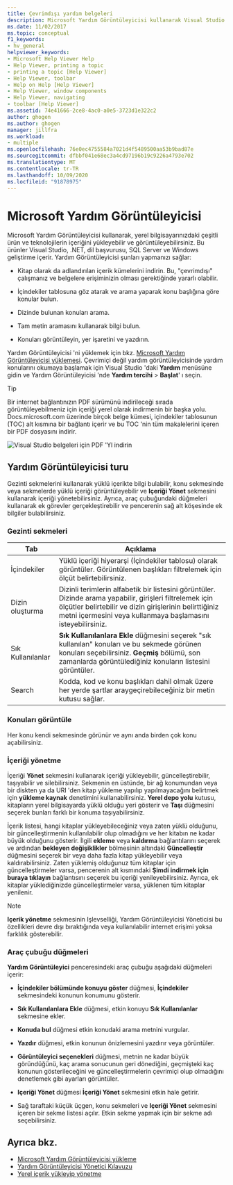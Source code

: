 ```yaml
---
title: Çevrimdışı yardım belgeleri
description: Microsoft Yardım Görüntüleyicisi kullanarak Visual Studio ve .NET gibi çeşitli ürün ve teknolojiler için çevrimdışı yardım belgeleri yükleyip görüntüleyin.
ms.date: 11/02/2017
ms.topic: conceptual
f1_keywords:
- hv_general
helpviewer_keywords:
- Microsoft Help Viewer Help
- Help Viewer, printing a topic
- printing a topic [Help Viewer]
- Help Viewer, toolbar
- Help on Help [Help Viewer]
- Help Viewer, window components
- Help Viewer, navigating
- toolbar [Help Viewer]
ms.assetid: 74e41666-2ce8-4ac0-a0e5-3723d1e322c2
author: ghogen
ms.author: ghogen
manager: jillfra
ms.workload:
- multiple
ms.openlocfilehash: 76e0ec4755584a7021d4f5489500aa53b9bad87e
ms.sourcegitcommit: dfbbf041e68ec3a4cd97196b19c9226a4793e702
ms.translationtype: MT
ms.contentlocale: tr-TR
ms.lasthandoff: 10/09/2020
ms.locfileid: "91878975"
---
```

# <a name="microsoft-help-viewer"></a>Microsoft Yardım Görüntüleyicisi

Microsoft Yardım Görüntüleyicisi kullanarak, yerel bilgisayarınızdaki çeşitli ürün ve teknolojilerin içeriğini yükleyebilir ve görüntüleyebilirsiniz. Bu ürünler Visual Studio, .NET, dil başvurusu, SQL Server ve Windows geliştirme içerir. Yardım Görüntüleyicisi şunları yapmanızı sağlar:

- Kitap olarak da adlandırılan içerik kümelerini indirin. Bu, "çevrimdışı" çalışmanız ve belgelere erişiminizin olması gerektiğinde yararlı olabilir.

- İçindekiler tablosuna göz atarak ve arama yaparak konu başlığına göre konular bulun.

- Dizinde bulunan konuları arama.

- Tam metin aramasını kullanarak bilgi bulun.

- Konuları görüntüleyin, yer işaretini ve yazdırın.

Yardım Görüntüleyicisi 'ni yüklemek için bkz. [Microsoft Yardım Görüntüleyicisi yüklemesi](../help-viewer/installation.md). Çevrimiçi değil yardım görüntüleyicisinde yardım konularını okumaya başlamak için Visual Studio 'daki **Yardım** menüsüne gidin ve Yardım Görüntüleyicisi 'nde **Yardım tercihi**  >  **Başlat**' ı seçin.

> [!TIP]
> Bir internet bağlantınızın PDF sürümünü indirileceği sırada görüntüleyebilmeniz için içeriği yerel olarak indirmenin bir başka yolu. Docs.microsoft.com üzerinde birçok belge kümesi, içindekiler tablosunun (TOC) alt kısmına bir bağlantı içerir ve bu TOC 'nin tüm makalelerini içeren bir PDF dosyasını indirir.
>
> ![Visual Studio belgeleri için PDF 'YI indirin](media/overview/download-pdf.png)

## <a name="help-viewer-tour"></a>Yardım Görüntüleyicisi turu

Gezinti sekmelerini kullanarak yüklü içerikte bilgi bulabilir, konu sekmesinde veya sekmelerde yüklü içeriği görüntüleyebilir ve **Içeriği Yönet** sekmesini kullanarak içeriği yönetebilirsiniz. Ayrıca, araç çubuğundaki düğmeleri kullanarak ek görevler gerçekleştirebilir ve pencerenin sağ alt köşesinde ek bilgiler bulabilirsiniz.

### <a name="navigation-tabs"></a>Gezinti sekmeleri

|Tab|Açıklama|
|---|-----------|
|İçindekiler|Yüklü içeriği hiyerarşi (İçindekiler tablosu) olarak görüntüler. Görüntülenen başlıkları filtrelemek için ölçüt belirtebilirsiniz.|
|Dizin oluşturma|Dizinli terimlerin alfabetik bir listesini görüntüler. Dizinde arama yapabilir, girişleri filtrelemek için ölçütler belirtebilir ve dizin girişlerinin belirttiğiniz metni içermesini veya kullanmaya başlamasını isteyebilirsiniz.|
|Sık Kullanılanlar|**Sık Kullanılanlara Ekle** düğmesini seçerek "sık kullanılan" konuları ve bu sekmede görünen konuları seçebilirsiniz. **Geçmiş** bölümü, son zamanlarda görüntülediğiniz konuların listesini görüntüler.|
|Search|Kodda, kod ve konu başlıkları dahil olmak üzere her yerde şartlar araygeçirebileceğiniz bir metin kutusu sağlar.|

### <a name="view-topics"></a>Konuları görüntüle

Her konu kendi sekmesinde görünür ve aynı anda birden çok konu açabilirsiniz.

### <a name="manage-content"></a>İçeriği yönetme

İçeriği **Yönet** sekmesini kullanarak içeriği yükleyebilir, güncelleştirebilir, taşıyabilir ve silebilirsiniz. Sekmenin en üstünde, bir ağ konumundan veya bir diskten ya da URI 'den kitap yükleme yapılıp yapılmayacağını belirtmek için **yükleme kaynak** denetimini kullanabilirsiniz. **Yerel depo yolu** kutusu, kitapların yerel bilgisayarda yüklü olduğu yeri gösterir ve **Taşı** düğmesini seçerek bunları farklı bir konuma taşıyabilirsiniz.

İçerik listesi, hangi kitaplar yükleyebileceğiniz veya zaten yüklü olduğunu, bir güncelleştirmenin kullanılabilir olup olmadığını ve her kitabın ne kadar büyük olduğunu gösterir. İlgili **ekleme** veya **kaldırma** bağlantılarını seçerek ve ardından **bekleyen değişiklikler** bölmesinin altındaki **Güncelleştir** düğmesini seçerek bir veya daha fazla kitap yükleyebilir veya kaldırabilirsiniz. Zaten yüklemiş olduğunuz tüm kitaplar için güncelleştirmeler varsa, pencerenin alt kısmındaki **Şimdi indirmek için buraya tıklayın** bağlantısını seçerek bu içeriği yenileyebilirsiniz. Ayrıca, ek kitaplar yüklediğinizde güncelleştirmeler varsa, yüklenen tüm kitaplar yenilenir.

> [!NOTE]
> **Içerik yönetme** sekmesinin Işlevselliği, Yardım Görüntüleyicisi Yöneticisi bu özellikleri devre dışı bıraktığında veya kullanılabilir internet erişimi yoksa farklılık gösterebilir.

### <a name="toolbar-buttons"></a>Araç çubuğu düğmeleri

**Yardım Görüntüleyici** penceresindeki araç çubuğu aşağıdaki düğmeleri içerir:

- **İçindekiler bölümünde konuyu göster** düğmesi, **İçindekiler** sekmesindeki konunun konumunu gösterir.

- **Sık Kullanılanlara Ekle** düğmesi, etkin konuyu **Sık Kullanılanlar** sekmesine ekler.

- **Konuda bul** düğmesi etkin konudaki arama metnini vurgular.

- **Yazdır** düğmesi, etkin konunun önizlemesini yazdırır veya görüntüler.

- **Görüntüleyici seçenekleri** düğmesi, metnin ne kadar büyük göründüğünü, kaç arama sonucunun geri dönediğini, geçmişteki kaç konunun gösterileceğini ve güncelleştirmelerin çevrimiçi olup olmadığını denetlemek gibi ayarları görüntüler.

- **Içeriği Yönet** düğmesi **İçeriği Yönet** sekmesini etkin hale getirir.

- Sağ taraftaki küçük üçgen, konu sekmeleri ve **Içeriği Yönet** sekmesini içeren bir sekme listesi açılır. Etkin sekme yapmak için bir sekme adı seçebilirsiniz.

## <a name="see-also"></a>Ayrıca bkz.

- [Microsoft Yardım Görüntüleyicisi yükleme](../help-viewer/installation.md)
- [Yardım Görüntüleyicisi Yönetici Kılavuzu](../help-viewer/administrator-guide.md)
- [Yerel içerik yükleyip yönetme](../help-viewer/install-manage-local-content.md)
